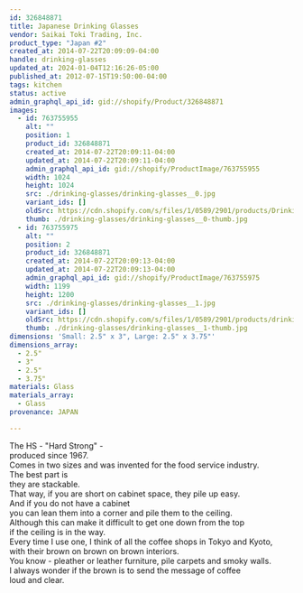```yaml
---
id: 326848871
title: Japanese Drinking Glasses
vendor: Saikai Toki Trading, Inc.
product_type: "Japan #2"
created_at: 2014-07-22T20:09:09-04:00
handle: drinking-glasses
updated_at: 2024-01-04T12:16:26-05:00
published_at: 2012-07-15T19:50:00-04:00
tags: kitchen
status: active
admin_graphql_api_id: gid://shopify/Product/326848871
images:
  - id: 763755955
    alt: ""
    position: 1
    product_id: 326848871
    created_at: 2014-07-22T20:09:11-04:00
    updated_at: 2014-07-22T20:09:11-04:00
    admin_graphql_api_id: gid://shopify/ProductImage/763755955
    width: 1024
    height: 1024
    src: ./drinking-glasses/drinking-glasses__0.jpg
    variant_ids: []
    oldSrc: https://cdn.shopify.com/s/files/1/0589/2901/products/Drinking_Glasses_Small.jpeg?v=1406074151
    thumb: ./drinking-glasses/drinking-glasses__0-thumb.jpg
  - id: 763755975
    alt: ""
    position: 2
    product_id: 326848871
    created_at: 2014-07-22T20:09:13-04:00
    updated_at: 2014-07-22T20:09:13-04:00
    admin_graphql_api_id: gid://shopify/ProductImage/763755975
    width: 1199
    height: 1200
    src: ./drinking-glasses/drinking-glasses__1.jpg
    variant_ids: []
    oldSrc: https://cdn.shopify.com/s/files/1/0589/2901/products/drinkinglarge.jpeg?v=1406074153
    thumb: ./drinking-glasses/drinking-glasses__1-thumb.jpg
dimensions: 'Small: 2.5" x 3", Large: 2.5" x 3.75"'
dimensions_array:
  - 2.5"
  - 3"
  - 2.5"
  - 3.75"
materials: Glass
materials_array:
  - Glass
provenance: JAPAN

---
```


The HS - "Hard Strong" -  
produced since 1967.  
Comes in two sizes and was invented for the food service industry.  
The best part is  
they are stackable.  
That way, if you are short on cabinet space, they pile up easy.  
And if you do not have a cabinet  
you can lean them into a corner and pile them to the ceiling.  
Although this can make it difficult to get one down from the top  
if the ceiling is in the way.  
Every time I use one, I think of all the coffee shops in Tokyo and Kyoto,  
with their brown on brown on brown interiors.  
You know - pleather or leather furniture, pile carpets and smoky walls.  
I always wonder if the brown is to send the message of coffee  
loud and clear.